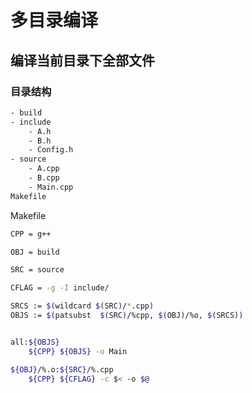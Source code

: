<!--
 * @Description: 
 * @Version: 1.0
 * @Author: daLao
 * @Email: dalao@xxx.com
 * @Date: 2022-10-16 23:29:52
 * @LastEditors: dalao_li
 * @LastEditTime: 2023-05-03 17:33:46
-->

# 多目录编译

## 编译当前目录下全部文件

### 目录结构

```sh
- build
- include
    - A.h
    - B.h
    - Config.h
- source
    - A.cpp
    - B.cpp
    - Main.cpp
Makefile
```

Makefile

```sh
CPP = g++

OBJ = build

SRC = source

CFLAG = -g -I include/

SRCS := $(wildcard $(SRC)/*.cpp)
OBJS := $(patsubst  $(SRC)/%cpp, $(OBJ)/%o, $(SRCS))


all:${OBJS}
    ${CPP} ${OBJS} -o Main

${OBJ}/%.o:${SRC}/%.cpp
    ${CPP} ${CFLAG} -c $< -o $@
```
